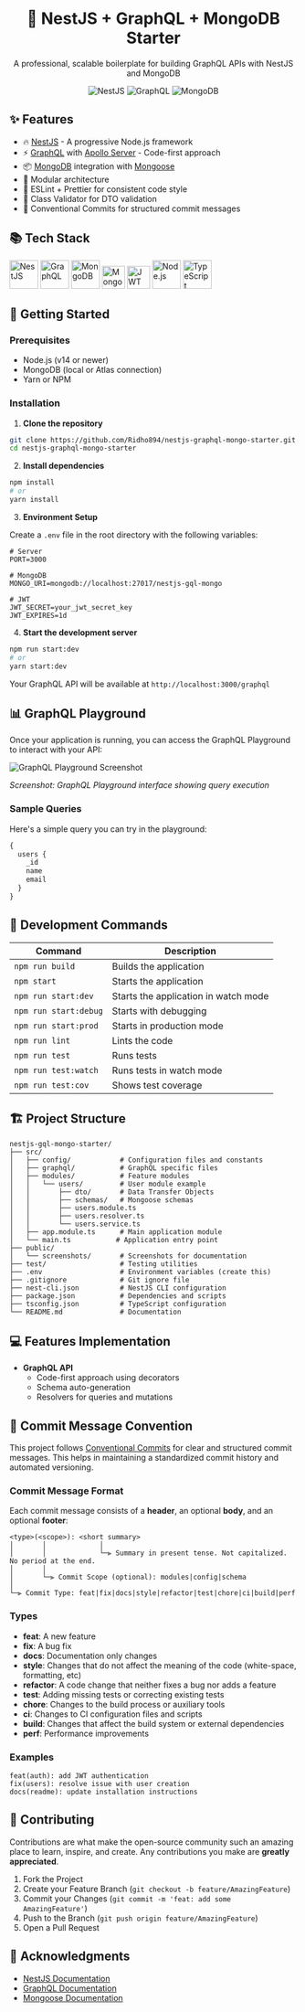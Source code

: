 # <div align="center">🚀 NestJS + GraphQL + MongoDB Starter</div>

<div align="center">
  <p>A professional, scalable boilerplate for building GraphQL APIs with NestJS and MongoDB</p>
  
  ![NestJS](https://img.shields.io/badge/NestJS-v10-red.svg)
  ![GraphQL](https://img.shields.io/badge/GraphQL-v16-pink.svg)
  ![MongoDB](https://img.shields.io/badge/MongoDB-latest-green.svg)
</div>

## ✨ Features

- 🔥 [NestJS](https://nestjs.com/) - A progressive Node.js framework
- ⚡️ [GraphQL](https://graphql.org/) with [Apollo Server](https://www.apollographql.com/docs/apollo-server/) - Code-first approach
- 📦 [MongoDB](https://www.mongodb.com/) integration with [Mongoose](https://mongoosejs.com/)
- 🧩 Modular architecture
- 📏 ESLint + Prettier for consistent code style
- 🚦 Class Validator for DTO validation
- 🔄 Conventional Commits for structured commit messages

## 📚 Tech Stack

<p>
  <img src="https://nestjs.com/img/logo-small.svg" height="50" alt="NestJS" />
  <img src="https://upload.wikimedia.org/wikipedia/commons/thumb/1/17/GraphQL_Logo.svg/2048px-GraphQL_Logo.svg.png" height="50" alt="GraphQL" />
  <img src="https://miro.medium.com/v2/resize:fit:512/1*doAg1_fMQKWFoub-6gwUiQ.png" height="50" alt="MongoDB" />
  <img src="https://mongoosejs.com/docs/images/mongoose5_62x30_transparent.png" height="40" alt="Mongoose" />
  <img src="https://jwt.io/img/pic_logo.svg" height="40" alt="JWT" />
  <img src="https://www.vectorlogo.zone/logos/nodejs/nodejs-icon.svg" height="50" alt="Node.js" />
  <img src="https://www.vectorlogo.zone/logos/typescriptlang/typescriptlang-icon.svg" height="50" alt="TypeScript" />
</p>

## 🚀 Getting Started

### Prerequisites

- Node.js (v14 or newer)
- MongoDB (local or Atlas connection)
- Yarn or NPM

### Installation

1. **Clone the repository**

```bash
git clone https://github.com/Ridho894/nestjs-graphql-mongo-starter.git
cd nestjs-graphql-mongo-starter
```

2. **Install dependencies**

```bash
npm install
# or
yarn install
```

3. **Environment Setup**

Create a `.env` file in the root directory with the following variables:

```env
# Server
PORT=3000

# MongoDB
MONGO_URI=mongodb://localhost:27017/nestjs-gql-mongo

# JWT
JWT_SECRET=your_jwt_secret_key
JWT_EXPIRES=1d
```

4. **Start the development server**

```bash
npm run start:dev
# or
yarn start:dev
```

Your GraphQL API will be available at `http://localhost:3000/graphql`

## 📊 GraphQL Playground

Once your application is running, you can access the GraphQL Playground to interact with your API:

![GraphQL Playground Screenshot](public/screenshots/graphql-playground.png)

_Screenshot: GraphQL Playground interface showing query execution_

### Sample Queries

Here's a simple query you can try in the playground:

```graphql
{
  users {
    _id
    name
    email
  }
}
```

## 🧰 Development Commands

| Command               | Description                          |
| --------------------- | ------------------------------------ |
| `npm run build`       | Builds the application               |
| `npm start`           | Starts the application               |
| `npm run start:dev`   | Starts the application in watch mode |
| `npm run start:debug` | Starts with debugging                |
| `npm run start:prod`  | Starts in production mode            |
| `npm run lint`        | Lints the code                       |
| `npm run test`        | Runs tests                           |
| `npm run test:watch`  | Runs tests in watch mode             |
| `npm run test:cov`    | Shows test coverage                  |

## 🏗️ Project Structure

```
nestjs-gql-mongo-starter/
├── src/
│   ├── config/            # Configuration files and constants
│   ├── graphql/           # GraphQL specific files
│   ├── modules/           # Feature modules
│   │   └── users/         # User module example
│   │       ├── dto/       # Data Transfer Objects
│   │       ├── schemas/   # Mongoose schemas
│   │       ├── users.module.ts
│   │       ├── users.resolver.ts
│   │       └── users.service.ts
│   ├── app.module.ts      # Main application module
│   └── main.ts           # Application entry point
├── public/
│   └── screenshots/       # Screenshots for documentation
├── test/                  # Testing utilities
├── .env                   # Environment variables (create this)
├── .gitignore             # Git ignore file
├── nest-cli.json          # NestJS CLI configuration
├── package.json           # Dependencies and scripts
├── tsconfig.json          # TypeScript configuration
└── README.md              # Documentation
```

## 💻 Features Implementation

- **GraphQL API**
  - Code-first approach using decorators
  - Schema auto-generation
  - Resolvers for queries and mutations

## 📝 Commit Message Convention

This project follows [Conventional Commits](https://www.conventionalcommits.org/) for clear and structured commit messages. This helps in maintaining a standardized commit history and automated versioning.

### Commit Message Format

Each commit message consists of a **header**, an optional **body**, and an optional **footer**:

```
<type>(<scope>): <short summary>
│       │             │
│       │             └─⫸ Summary in present tense. Not capitalized. No period at the end.
│       │
│       └─⫸ Commit Scope (optional): modules|config|schema
│
└─⫸ Commit Type: feat|fix|docs|style|refactor|test|chore|ci|build|perf
```

### Types

- **feat**: A new feature
- **fix**: A bug fix
- **docs**: Documentation only changes
- **style**: Changes that do not affect the meaning of the code (white-space, formatting, etc)
- **refactor**: A code change that neither fixes a bug nor adds a feature
- **test**: Adding missing tests or correcting existing tests
- **chore**: Changes to the build process or auxiliary tools
- **ci**: Changes to CI configuration files and scripts
- **build**: Changes that affect the build system or external dependencies
- **perf**: Performance improvements

### Examples

```
feat(auth): add JWT authentication
fix(users): resolve issue with user creation
docs(readme): update installation instructions
```

## 🤝 Contributing

Contributions are what make the open-source community such an amazing place to learn, inspire, and create. Any contributions you make are **greatly appreciated**.

1. Fork the Project
2. Create your Feature Branch (`git checkout -b feature/AmazingFeature`)
3. Commit your Changes (`git commit -m 'feat: add some AmazingFeature'`)
4. Push to the Branch (`git push origin feature/AmazingFeature`)
5. Open a Pull Request

## 👏 Acknowledgments

- [NestJS Documentation](https://docs.nestjs.com/)
- [GraphQL Documentation](https://graphql.org/learn/)
- [Mongoose Documentation](https://mongoosejs.com/docs/guide.html)
